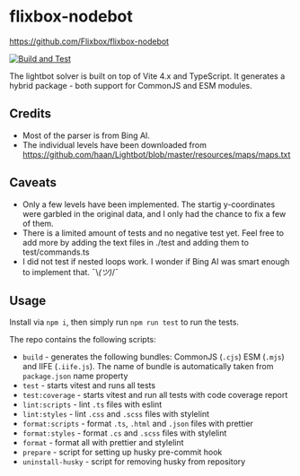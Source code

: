 # flixbox-nodebot

https://github.com/Flixbox/flixbox-nodebot

[![Build and Test](https://github.com/Flixbox/flixbox-nodebot/actions/workflows/run.yml/badge.svg)](https://github.com/Flixbox/flixbox-nodebot/actions/workflows/run.yml)

The lightbot solver is built on top of Vite 4.x and TypeScript. It generates a hybrid package - both support for CommonJS and ESM modules.

## Credits

- Most of the parser is from Bing AI.
- The individual levels have been downloaded from https://github.com/haan/Lightbot/blob/master/resources/maps/maps.txt

## Caveats

- Only a few levels have been implemented. The startig y-coordinates were garbled in the original data, and I only had the chance to fix a few of them.
- There is a limited amount of tests and no negative test yet. Feel free to add more by adding the text files in ./test and adding them to test/commands.ts
- I did not test if nested loops work. I wonder if Bing AI was smart enough to implement that. ¯\\_(ツ)_/¯

## Usage

Install via `npm i`, then simply run `npm run test` to run the tests.

The repo contains the following scripts:

- `build` - generates the following bundles: CommonJS (`.cjs`) ESM (`.mjs`) and IIFE (`.iife.js`). The name of bundle is automatically taken from `package.json` name property
- `test` - starts vitest and runs all tests
- `test:coverage` - starts vitest and run all tests with code coverage report
- `lint:scripts` - lint `.ts` files with eslint
- `lint:styles` - lint `.css` and `.scss` files with stylelint
- `format:scripts` - format `.ts`, `.html` and `.json` files with prettier
- `format:styles` - format `.cs` and `.scss` files with stylelint
- `format` - format all with prettier and stylelint
- `prepare` - script for setting up husky pre-commit hook
- `uninstall-husky` - script for removing husky from repository
